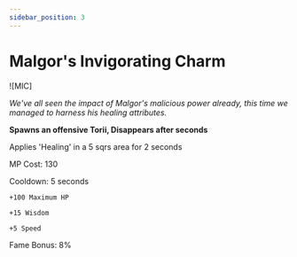```yaml
---
sidebar_position: 3
---
```


# Malgor's Invigorating Charm

![MIC]

<i>We've all seen the impact of Malgor's malicious power already, this time we managed to harness his healing attributes.</i>

**Spawns an offensive Torii, Disappears after  seconds**

Applies 'Healing' in a 5 sqrs area for 2 seconds

MP Cost: 130

Cooldown: 5 seconds

    +100 Maximum HP
    
    +15 Wisdom
    
    +5 Speed

Fame Bonus: 8%
